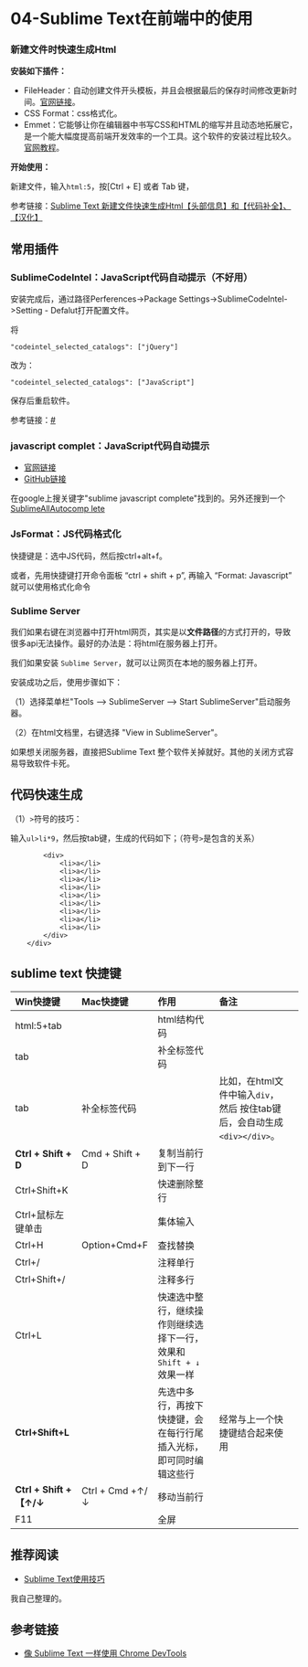 # 04-Sublime Text在前端中的使用

### 新建文件时快速生成Html

**安装如下插件：**

* FileHeader：自动创建文件开头模板，并且会根据最后的保存时间修改更新时间。[官网链接](https://github.com/shiyanhui/FileHeader)。
* CSS Format：css格式化。
* Emmet：它能够让你在编辑器中书写CSS和HTML的缩写并且动态地拓展它，是一个能大幅度提高前端开发效率的一个工具。这个软件的安装过程比较久。[官网教程](http://docs.emmet.io/)。

**开始使用：**

新建文件，输入`html:5`，按\[Ctrl + E\] 或者 Tab 键，

参考链接：[Sublime Text 新建文件快速生成Html【头部信息】和【代码补全】、【汉化】](http://www.jianshu.com/p/f44e91bf9dfb)

## 常用插件

### SublimeCodeIntel：JavaScript代码自动提示（不好用）

安装完成后，通过路径Perferences-&gt;Package Settings-&gt;SublimeCodeIntel-&gt;Setting - Defalut打开配置文件。

将

```text
"codeintel_selected_catalogs": ["jQuery"]
```

改为：

```text
"codeintel_selected_catalogs": ["JavaScript"]
```

保存后重启软件。

参考链接：[\#](http://blog.csdn.net/hehexiaoxia/article/details/54134756)

### javascript complet：JavaScript代码自动提示

* [官网链接](https://packagecontrol.io/packages/JavaScript%20Completions)
* [GitHub链接](https://github.com/pichillilorenzo/JavaScript-Completions)

在google上搜关键字"sublime javascript complete"找到的。另外还搜到一个[SublimeAllAutocomp lete](https://github.com/alienhard/SublimeAllAutocomplete)

### JsFormat：JS代码格式化

快捷键是：选中JS代码，然后按ctrl+alt+f。

或者，先用快捷键打开命令面板 “ctrl + shift + p”, 再输入 “Format: Javascript” 就可以使用格式化命令

### Sublime Server

我们如果右键在浏览器中打开html网页，其实是以**文件路径**的方式打开的，导致很多api无法操作。最好的办法是：将html在服务器上打开。

我们如果安装 `Sublime Server`，就可以让网页在本地的服务器上打开。

安装成功之后，使用步骤如下：

（1）选择菜单栏"Tools --&gt; SublimeServer --&gt; Start SublimeServer"启动服务器。

（2）在html文档里，右键选择 "View in SublimeServer"。

如果想关闭服务器，直接把Sublime Text 整个软件关掉就好。其他的关闭方式容易导致软件卡死。

## 代码快速生成

（1）`>`符号的技巧：

输入`ul>li*9`，然后按tab键，生成的代码如下；（符号`>`是包含的关系）

```markup
        <div>
            <li>a</li>
            <li>a</li>
            <li>a</li>
            <li>a</li>
            <li>a</li>
            <li>a</li>
            <li>a</li>
            <li>a</li>
            <li>a</li>
        </div>
    </div>
```

## sublime text 快捷键

| Win快捷键 | Mac快捷键 | 作用 | 备注 |  |
| :--- | :--- | :--- | :--- | :--- |
| html:5+tab |  | html结构代码 |  |  |
| tab |  | 补全标签代码 |  |  |
| tab | 补全标签代码 |  | 比如，在html文件中输入`div`，然后    按住tab键后，会自动生成`<div></div>`。 |  |
| **Ctrl + Shift + D** | Cmd + Shift + D | 复制当前行到下一行 |  |  |
| Ctrl+Shift+K |  | 快速删除整行 |  |  |
| Ctrl+鼠标左键单击 |  | 集体输入 |  |  |
| Ctrl+H | Option+Cmd+F | 查找替换 |  |  |
| Ctrl+/ |  | 注释单行 |  |  |
| Ctrl+Shift+/ |  | 注释多行 |  |  |
| Ctrl+L |  | 快速选中整行，继续操作则继续选择下一行，效果和 `Shift + ↓` 效果一样 |  |  |
| **Ctrl+Shift+L** |  | 先选中多行，再按下快捷键，会在每行行尾插入光标，即可同时编辑这些行 | 经常与上一个快捷键结合起来使用 |  |
| **Ctrl + Shift +【↑/↓** | Ctrl + Cmd +↑/↓ | 移动当前行 |  |  |
| F11 |  | 全屏 |  |  |

## 推荐阅读

* [Sublime Text使用技巧](https://github.com/smyhvae/tools/blob/master/01-%E4%B8%AA%E4%BA%BA%E6%95%B4%E7%90%86/Sublime%20Text%E4%BD%BF%E7%94%A8%E6%8A%80%E5%B7%A7.md)

我自己整理的。

## 参考链接

* [像 Sublime Text 一样使用 Chrome DevTools](https://chinagdg.org/2015/12/%E5%83%8F-sublime-text-%E4%B8%80%E6%A0%B7%E4%BD%BF%E7%94%A8-chrome-devtools/)

